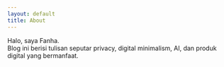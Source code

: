 ```yaml
---
layout: default
title: About
---
```


Halo, saya Fanha.  
Blog ini berisi tulisan seputar privacy, digital minimalism, AI, dan produk digital yang bermanfaat.
